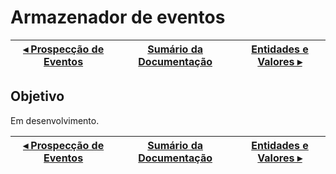 # Armazenador de eventos

[◂ Prospecção de Eventos](01-prospeccao-de-eventos.md) | [Sumário da Documentação](indice.md) | [Entidades e Valores ▸](03-entidades-e-valores.md)
-- | -- | --

## Objetivo

Em desenvolvimento.

[◂ Prospecção de Eventos](01-prospeccao-de-eventos.md) | [Sumário da Documentação](indice.md) | [Entidades e Valores ▸](03-entidades-e-valores.md)
-- | -- | --

